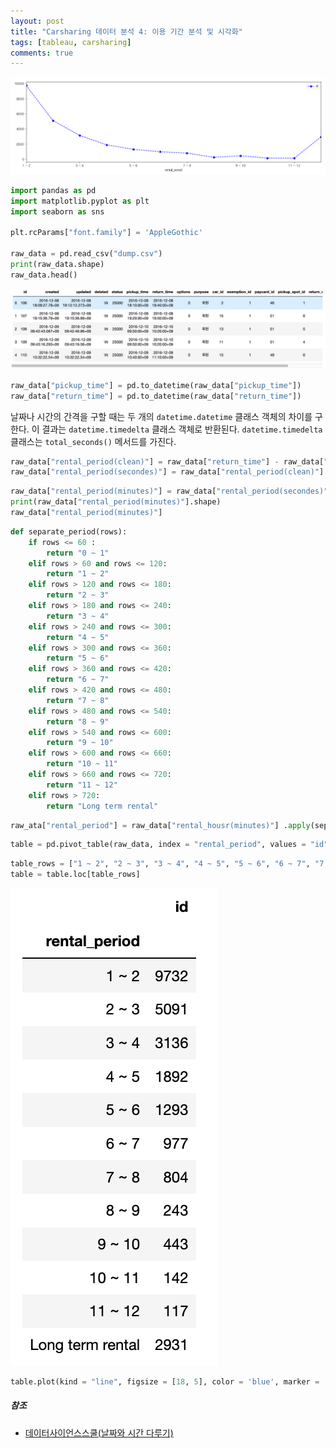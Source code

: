 ```yaml
---
layout: post
title: "Carsharing 데이터 분석 4: 이용 기간 분석 및 시각화"
tags: [tableau, carsharing]
comments: true
---
```


![raw_data](../images/2019-11-04-Carsharing-Data-Analysis-4-3.png)

```python
import pandas as pd
import matplotlib.pyplot as plt
import seaborn as sns

plt.rcParams["font.family"] = 'AppleGothic'

raw_data = pd.read_csv("dump.csv")
print(raw_data.shape)
raw_data.head()
```

![raw_data](../images/2019-11-04-Carsharing-Data-Analysis-4-1.png)

```python
raw_data["pickup_time"] = pd.to_datetime(raw_data["pickup_time"])
raw_data["return_time"] = pd.to_datetime(raw_data["return_time"])
```

날짜나 시간의 간격을 구할 때는 두 개의 `datetime.datetime` 클래스 객체의 차이를 구한다. 이 결과는 `datetime.timedelta` 클래스 객체로 반환된다. `datetime.timedelta` 클래스는 `total_seconds()` 메서드를 가진다. 

```python
raw_data["rental_period(clean)"] = raw_data["return_time"] - raw_data["pickup_time"]
raw_data["rental_period(secondes)"] = raw_data["rental_period(clean)"].dt.total_seconds()
```

```python
raw_data["rental_period(minutes)"] = raw_data["rental_period(secondes)"] / 60
print(raw_data["rental_period(minutes)"].shape)
raw_data["rental_period(minutes)"]
```

```python
def separate_period(rows):
    if rows <= 60 : 
        return "0 ~ 1"
    elif rows > 60 and rows <= 120:
        return "1 ~ 2"
    elif rows > 120 and rows <= 180:
        return "2 ~ 3"
    elif rows > 180 and rows <= 240:
        return "3 ~ 4"
    elif rows > 240 and rows <= 300:
        return "4 ~ 5"
    elif rows > 300 and rows <= 360:
        return "5 ~ 6"
    elif rows > 360 and rows <= 420:
        return "6 ~ 7"
    elif rows > 420 and rows <= 480:
        return "7 ~ 8"
    elif rows > 480 and rows <= 540:
        return "8 ~ 9"
    elif rows > 540 and rows <= 600:
        return "9 ~ 10"
    elif rows > 600 and rows <= 660:
        return "10 ~ 11"
    elif rows > 660 and rows <= 720:
        return "11 ~ 12"
    elif rows > 720: 
        return "Long term rental"
```

```python
raw_ata["rental_period"] = raw_data["rental_housr(minutes)"] .apply(separate_period)
```

```python
table = pd.pivot_table(raw_data, index = "rental_period", values = "id", aggfunc = "count")
```

```python
table_rows = ["1 ~ 2", "2 ~ 3", "3 ~ 4", "4 ~ 5", "5 ~ 6", "6 ~ 7", "7 ~ 8", "8 ~ 9", "9 ~ 10", "10 ~ 11", "11 ~ 12", "Long term rental" ]
table = table.loc[table_rows]
```

![raw_data](../images/2019-11-04-Carsharing-Data-Analysis-4-2.png)

```python
table.plot(kind = "line", figsize = [18, 5], color = 'blue', marker = 'o', linestyle = 'dashed')
```

##### 참조
- [데이터사이언스스쿨(날짜와 시간 다루기)](https://datascienceschool.net/view-notebook/465066ac92ef4da3b0aba32f76d9750a/)
